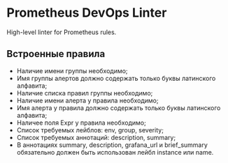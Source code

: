 # Prometheus DevOps Linter

High-level linter for Prometheus rules.

## Встроенные правила

* Наличие имени группы необходимо;
* Имя группы алертов должно содержать только буквы латинского алфавита;
* Наличие списка правил группы необходимо;
* Наличие имени алерта у правила необходимо;
* Имя алерта у правила должно содержать только буквы латинского алфавита;
* Наличее поля Expr у правила необходимо;
* Список требуемых лейблов: env, group, severity;
* Список требуемых аннотаций: description, summary;
* В аннотациях summary, description, grafana_url и brief_summary обязательно должен быть использован лейбл instance или name.

